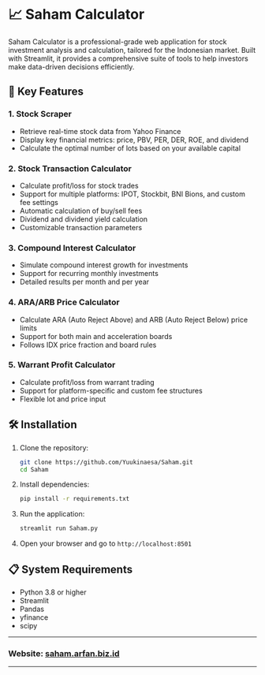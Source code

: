 # 📈 Saham Calculator

Saham Calculator is a professional-grade web application for stock investment analysis and calculation, tailored for the Indonesian market. Built with Streamlit, it provides a comprehensive suite of tools to help investors make data-driven decisions efficiently.

## 🚀 Key Features

### 1. Stock Scraper
- Retrieve real-time stock data from Yahoo Finance
- Display key financial metrics: price, PBV, PER, DER, ROE, and dividend
- Calculate the optimal number of lots based on your available capital

### 2. Stock Transaction Calculator
- Calculate profit/loss for stock trades
- Support for multiple platforms: IPOT, Stockbit, BNI Bions, and custom fee settings
- Automatic calculation of buy/sell fees
- Dividend and dividend yield calculation
- Customizable transaction parameters

### 3. Compound Interest Calculator
- Simulate compound interest growth for investments
- Support for recurring monthly investments
- Detailed results per month and per year

### 4. ARA/ARB Price Calculator
- Calculate ARA (Auto Reject Above) and ARB (Auto Reject Below) price limits
- Support for both main and acceleration boards
- Follows IDX price fraction and board rules

### 5. Warrant Profit Calculator
- Calculate profit/loss from warrant trading
- Support for platform-specific and custom fee structures
- Flexible lot and price input

## 🛠️ Installation

1. Clone the repository:

    ```bash
    git clone https://github.com/Yuukinaesa/Saham.git
    cd Saham
    ```

2. Install dependencies:

    ```bash
    pip install -r requirements.txt
    ```

3. Run the application:

    ```bash
    streamlit run Saham.py
    ```

4. Open your browser and go to `http://localhost:8501`

## 📋 System Requirements

- Python 3.8 or higher
- Streamlit
- Pandas
- yfinance
- scipy

---

### Website: [saham.arfan.biz.id](https://saham.arfan.biz.id)

---
